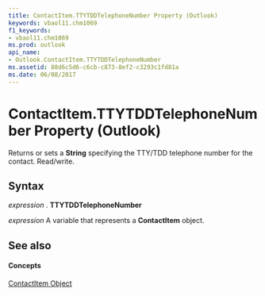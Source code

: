 ```yaml
---
title: ContactItem.TTYTDDTelephoneNumber Property (Outlook)
keywords: vbaol11.chm1069
f1_keywords:
- vbaol11.chm1069
ms.prod: outlook
api_name:
- Outlook.ContactItem.TTYTDDTelephoneNumber
ms.assetid: 88d6c5d6-c6cb-c873-8ef2-c3293c1fd81a
ms.date: 06/08/2017
---
```



# ContactItem.TTYTDDTelephoneNumber Property (Outlook)

Returns or sets a  **String** specifying the TTY/TDD telephone number for the contact. Read/write.


## Syntax

 _expression_ . **TTYTDDTelephoneNumber**

 _expression_ A variable that represents a **ContactItem** object.


## See also


#### Concepts


[ContactItem Object](contactitem-object-outlook.md)

